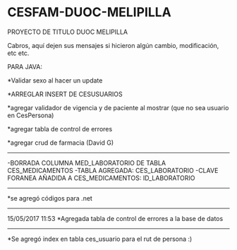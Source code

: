 # CESFAM-DUOC-MELIPILLA
PROYECTO DE TITULO DUOC MELIPILLA

Cabros, aquí dejen sus mensajes si hicieron algún cambio, modificación, etc etc.

PARA JAVA:

*Validar sexo al hacer un update

*ARREGLAR INSERT DE CESUSUARIOS

*agregar validador de vigencia y de paciente al mostrar (que no sea usuario en CesPersona)

*agregar tabla de control de errores

*agregar crud de farmacia (David G)

----------------------------------------------

-BORRADA COLUMNA MED_LABORATORIO DE TABLA CES_MEDICAMENTOS
-TABLA AGREGADA: CES_LABORATORIO
-CLAVE FORANEA AÑADIDA A CES_MEDICAMENTOS: ID_LABORATORIO

----------------------------------------------

*se agregó códigos para .net

----------------------------------------------
15/05/2017 11:53
*Agregada tabla de control de errores a la base de datos

----------------------------------------------

*Se agregó index en tabla ces_usuario para el rut de persona :)
